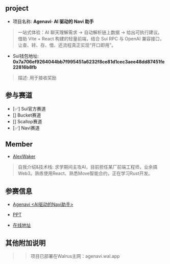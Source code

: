 ## project
- 项目名称: **Agenavi· AI 驱动的 Navi 助手**
> 一站式体验：AI 聊天理解需求 → 自动解析链上数据 → 给出可执行建议。借助 Vite + React 构建的轻量前端，结合 Sui RPC 与 OpenAI 兼容接口，让查、转、存、借、还流程真正实现“开口即用”。
- Sui钱包地址: **0x7a706ef9264044bb7f995451a6232f8ce81d1cec3aee48dd87451fe22816b8fb**
> 描述: 用于接收奖励

## 参与赛道
- [✅] Sui官方赛道
- [] Bucket赛道
- [] Scallop赛道
- [✅] Navi赛道

## Member
- [AlexWaker](https://github.com/AlexWaker)
> 自我介绍&技术栈: 求学期间主攻AI，目前担任某厂前端工程师，业余搞Web3。熟练使用React、熟悉Move智能合约，正在学习Rust开发。

## 参赛信息
- [Agenavi <AI驱动的Navi助手>](https://github.com/AlexWaker/AgentHelperBorrowAndLend)

- [PPT]()
- [在线地址]()

## 其他附加说明
>> 项目已部署在Walrus主网：agenavi.wal.app